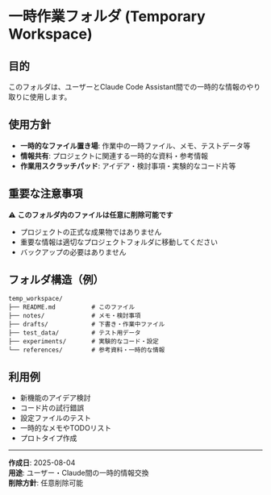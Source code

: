 # 一時作業フォルダ (Temporary Workspace)

## 目的
このフォルダは、ユーザーとClaude Code Assistant間での一時的な情報のやり取りに使用します。

## 使用方針
- **一時的なファイル置き場**: 作業中の一時ファイル、メモ、テストデータ等
- **情報共有**: プロジェクトに関連する一時的な資料・参考情報
- **作業用スクラッチパッド**: アイデア・検討事項・実験的なコード片等

## 重要な注意事項
⚠️ **このフォルダ内のファイルは任意に削除可能です**
- プロジェクトの正式な成果物ではありません
- 重要な情報は適切なプロジェクトフォルダに移動してください
- バックアップの必要はありません

## フォルダ構造（例）
```
temp_workspace/
├── README.md          # このファイル
├── notes/             # メモ・検討事項
├── drafts/            # 下書き・作業中ファイル
├── test_data/         # テスト用データ
├── experiments/       # 実験的なコード・設定
└── references/        # 参考資料・一時的な情報
```

## 利用例
- 新機能のアイデア検討
- コード片の試行錯誤
- 設定ファイルのテスト
- 一時的なメモやTODOリスト
- プロトタイプ作成

---
**作成日**: 2025-08-04  
**用途**: ユーザー・Claude間の一時的情報交換  
**削除方針**: 任意削除可能